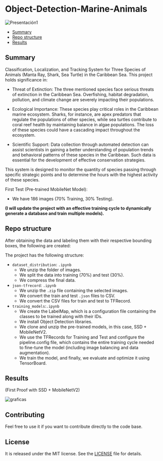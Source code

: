 # Object-Detection-Marine-Animals

![Presentación1](https://github.com/JavierdiazS/Object-Detection-Marine-Animals/assets/75210642/d7983876-9b31-44f9-96c0-eab70e9ce2fb)

- [Summary](#summary)
- [Repo structure](#repo-structure)
- [Results](#results)

## Summary

Classification, Localization, and Tracking System for Three Species of Animals (Manta Ray, Shark, Sea Turtle) in the Caribbean Sea. This project holds significance in:

* Threat of Extinction: The three mentioned species face serious threats of extinction in the Caribbean Sea. Overfishing, habitat degradation, pollution, and climate change are severely impacting their populations.

* Ecological Importance: These species play critical roles in the Caribbean marine ecosystem. Sharks, for instance, are apex predators that regulate the populations of other species, while sea turtles contribute to coral reef health by maintaining balance in algae populations. The loss of these species could have a cascading impact throughout the ecosystem.

* Scientific Support: Data collection through automated detection can assist scientists in gaining a better understanding of population trends and behavioral patterns of these species in the Caribbean. Such data is essential for the development of effective conservation strategies.

This system is designed to monitor the quantity of species passing through specific strategic points and to determine the hours with the highest activity of these species.

First Test (Pre-trained MobileNet Model):

  * We have 186 images (70% Training, 30% Testing).

**(I will update the project with an effective training cycle to dynamically generate a database and train multiple models).**

## Repo structure

After obtaining the data and labeling them with their respective bounding boxes, the following are created:

The project has the following structure:
- `dataset_distribution`: `.ipynb`
    - We unzip the folder of images.
    - We split the data into training (70%) and test (30%).
    - We compress the final data.
- `json-tfrecord`: `.ipynb`
    - We unzip the `.zip` file containing the selected images.
    - We convert the train and test `.json` files to CSV.
    - We convert the CSV files for train and test to TFRecord.
- `training_models`:`.ipynb`
    - We create the LabelMap, which is a configuration file containing the classes to be trained along with their IDs.
    - We install Object Detection libraries.
    - We clone and unzip the pre-trained models, in this case, SSD + MobileNetV2.
    - We use the TFRecords for Training and Test and configure the pipeline.config file, which contains the entire training cycle needed to fine-tune the model (including image balancing and data augmentation).
    - We train the model, and finally, we evaluate and optimize it using TensorBoard.
 
 ## Results 
 
 (First Proof with SSD + MobileNetV2)

![graficas](https://github.com/JavierdiazS/Object-Detection-Marine-Animals/assets/75210642/a62cf6b2-df5f-4cac-9937-e5d7b42c8d5c)


## Contributing

Feel free to use it if you want to contribute directly to the code base.

## License

It is released under the MIT license. See the [LICENSE](/LICENSE) file for details.


